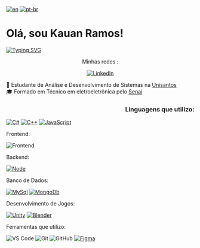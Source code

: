 [![en](https://img.shields.io/badge/lang-en-red.svg)](https://github.com/Kauan231/Kauan231/blob/main/README.md)
[![pt-br](https://img.shields.io/badge/lang-pt--br-green.svg)](https://github.com/Kauan231/Kauan231/blob/main/README.pt-br.md)

<h1> Olá, sou Kauan Ramos! </h1>

[![Typing SVG](https://readme-typing-svg.herokuapp.com?font=Fira+Code&size=15&pause=1000&color=000000&multiline=false&repeat=false&random=false&height=50&lines=Desenvolvedor+de+Jogos%2FBackend)](https://git.io/typing-svg)

<div align='center'>
Minhas redes :

[![LinkedIn](https://img.shields.io/badge/LinkedIn-0077B5?style=for-the-badge&logo=linkedin&logoColor=white)](https://www.linkedin.com/in/kauan-ramos/)
</div>

:blue_book: Estudante de Análise e Desenvolvimento de Sistemas na <a href="https://www.unisantos.br/" /> Unisantos </a>
<br>
:mortar_board: Formado em Técnico em eletroeletrônica pelo <a href="https://santos.sp.senai.br/" /> Senai </a>


<h3 align='right'> Linguagens que utilizo: </h3>

[![C#](https://skills.thijs.gg/icons?i=cs)](https://pt.wikipedia.org/wiki/C_Sharp)
[![C++](https://skills.thijs.gg/icons?i=cpp)](https://pt.wikipedia.org/wiki/C%2B%2B)
[![JavaScript](https://skills.thijs.gg/icons?i=js)](https://pt.wikipedia.org/wiki/JavaScript)

Frontend:

![Frontend](https://skillicons.dev/icons?i=js,react,bootstrap,html,css&perline=3)

Backend:

[![Node](https://skills.thijs.gg/icons?i=nodejs)](https://pt.wikipedia.org/wiki/nodejs)

Banco de Dados:

[![MySql](https://skills.thijs.gg/icons?i=mysql)](https://pt.wikipedia.org/wiki/MySQL)
[![MongoDb](https://skills.thijs.gg/icons?i=mongodb)](https://pt.wikipedia.org/wiki/MongoDB)

Desenvolvimento de Jogos:

[![Unity](https://skills.thijs.gg/icons?i=unity)](https://pt.wikipedia.org/wiki/Unity)
[![Blender](https://skills.thijs.gg/icons?i=blender)](https://pt.wikipedia.org/wiki/Blender)

Ferramentas que utilizo:

![VS Code](https://img.shields.io/badge/VS%20Code-007acc?style=for-the-badge&logo=visual-studio-code&logoColor=white)
![Git](https://img.shields.io/badge/Git-f05032?style=for-the-badge&logo=git&logoColor=white)
![GitHub](https://img.shields.io/badge/GitHub-181717?style=for-the-badge&logo=github&logoColor=white)
[![Figma](https://skills.thijs.gg/icons?i=figma)](https://pt.wikipedia.org/wiki/figma)
